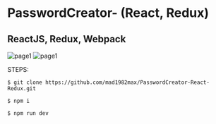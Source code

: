 # PasswordCreator- (React, Redux)

## ReactJS, Redux, Webpack

![page1](http://drive.google.com/uc?export=view&id=1EfDJ1Gdn1O-mmfBcQyKQFmJ80UzEwBHb)
![page1](http://drive.google.com/uc?export=view&id=18J6MTVpT4AW8jbwDM-gc07-PIwJ7TMYk)

STEPS:

    $ git clone https://github.com/mad1982max/PasswordCreator-React-Redux.git
  
    $ npm i
  
    $ npm run dev
    
 
